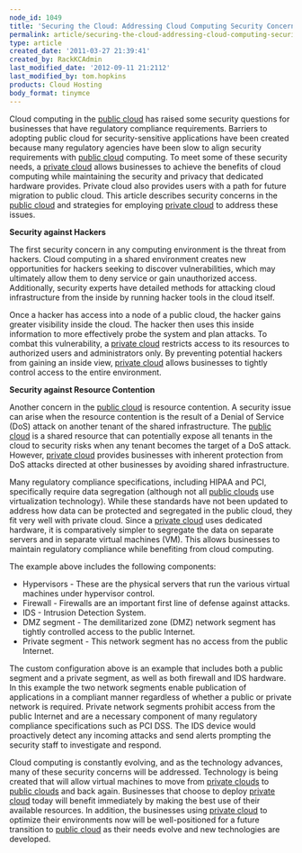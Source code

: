 ```yaml
---
node_id: 1049
title: 'Securing the Cloud: Addressing Cloud Computing Security Concerns with Private Cloud'
permalink: article/securing-the-cloud-addressing-cloud-computing-security-concerns-with-private-cloud
type: article
created_date: '2011-03-27 21:39:41'
created_by: RackKCAdmin
last_modified_date: '2012-09-11 21:2112'
last_modified_by: tom.hopkins
products: Cloud Hosting
body_format: tinymce
---
```


Cloud computing in the [public cloud](http://www.rackspacecloud.com/)
has raised some security questions for businesses that have regulatory
compliance requirements. Barriers to adopting public cloud for
security-sensitive applications have been created because many
regulatory agencies have been slow to align security requirements with
[public cloud](http://www.rackspacecloud.com/) computing. To meet some
of these security needs, a [private
cloud](http://www.rackspace.com/managed_hosting/private_cloud/index.php)
allows businesses to achieve the benefits of cloud computing while
maintaining the security and privacy that dedicated hardware provides.
Private cloud also provides users with a path for future migration to
public cloud. This article describes security concerns in the [public
cloud](http://www.rackspacecloud.com/) and strategies for employing
[private
cloud](http://www.rackspace.com/managed_hosting/private_cloud/index.php)
to address these issues.

 

**Security against Hackers**

The first security concern in any computing environment is the threat
from hackers. Cloud computing in a shared environment creates new
opportunities for hackers seeking to discover vulnerabilities, which may
ultimately allow them to deny service or gain unauthorized access.
Additionally, security experts have detailed methods for attacking cloud
infrastructure from the inside by running hacker tools in the cloud
itself.

 

Once a hacker has access into a node of a public cloud, the hacker gains
greater visibility inside the cloud. The hacker then uses this inside
information to more effectively probe the system and plan attacks. To
combat this vulnerability, a [private
cloud](http://www.rackspace.com/managed_hosting/private_cloud/index.php)
restricts access to its resources to authorized users and administrators
only. By preventing potential hackers from gaining an inside view,
[private
cloud](http://www.rackspace.com/managed_hosting/private_cloud/index.php)
allows businesses to tightly control access to the entire environment.

 

**Security against Resource Contention**

 

Another concern in the [public cloud](http://www.rackspacecloud.com/) is
resource contention. A security issue can arise when the resource
contention is the result of a Denial of Service (DoS) attack on another
tenant of the shared infrastructure. The [public
cloud](http://www.rackspacecloud.com/) is a shared resource that can
potentially expose all tenants in the cloud to security risks when any
tenant becomes the target of a DoS attack. However, [private
cloud](http://www.rackspace.com/managed_hosting/private_cloud/index.php)
provides businesses with inherent protection from DoS attacks directed
at other businesses by avoiding shared infrastructure.

 

Many regulatory compliance specifications, including HIPAA and PCI,
specifically require data segregation (although not all [public
clouds](http://www.rackspacecloud.com/) use virtualization technology).
While these standards have not been updated to address how data can be
protected and segregated in the public cloud, they fit very well with
private cloud. Since a [private
cloud](http://www.rackspace.com/managed_hosting/private_cloud/index.php)
uses dedicated hardware, it is comparatively simpler to segregate the
data on separate servers and in separate virtual machines (VM). This
allows businesses to maintain regulatory compliance while benefiting
from cloud computing.

 

The example above includes the following components:

-   Hypervisors - These are the physical servers that run the various
    virtual machines under hypervisor control.
-   Firewall - Firewalls are an important first line of defense against
    attacks.
-   IDS - Intrusion Detection System.
-   DMZ segment - The demilitarized zone (DMZ) network segment has
    tightly controlled access to the public Internet.
-   Private segment - This network segment has no access from the public
    Internet.

The custom configuration above is an example that includes both a public
segment and a private segment, as well as both firewall and IDS
hardware. In this example the two network segments enable publication of
applications in a compliant manner regardless of whether a public or
private network is required. Private network segments prohibit access
from the public Internet and are a necessary component of many
regulatory compliance specifications such as PCI DSS. The IDS device
would proactively detect any incoming attacks and send alerts prompting
the security staff to investigate and respond.

 

Cloud computing is constantly evolving, and as the technology advances,
many of these security concerns will be addressed. Technology is being
created that will allow virtual machines to move from [private
clouds](http://www.rackspace.com/managed_hosting/private_cloud/index.php)
to [public clouds](http://www.rackspacecloud.com/) and back again.
Businesses that choose to deploy [private
cloud](http://www.rackspace.com/managed_hosting/private_cloud/index.php)
today will benefit immediately by making the best use of their available
resources. In addition, the businesses using [private
cloud](http://www.rackspace.com/managed_hosting/private_cloud/index.php)
to optimize their environments now will be well-positioned for a future
transition to [public cloud](http://www.rackspacecloud.com/) as their
needs evolve and new technologies are developed.

